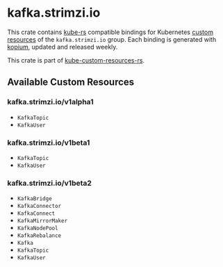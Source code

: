 <!--
SPDX-FileCopyrightText: The kube-custom-resources-rs Authors
SPDX-License-Identifier: 0BSD
 -->

# kafka.strimzi.io

This crate contains [kube-rs](https://kube.rs/) compatible bindings for Kubernetes [custom resources](https://kubernetes.io/docs/tasks/extend-kubernetes/custom-resources/custom-resource-definitions/) of the `kafka.strimzi.io` group. Each binding is generated with [kopium](https://github.com/kube-rs/kopium), updated and released weekly.

This crate is part of [kube-custom-resources-rs](https://github.com/metio/kube-custom-resources-rs).

## Available Custom Resources

### kafka.strimzi.io/v1alpha1
- `KafkaTopic`
- `KafkaUser`
### kafka.strimzi.io/v1beta1
- `KafkaTopic`
- `KafkaUser`
### kafka.strimzi.io/v1beta2
- `KafkaBridge`
- `KafkaConnector`
- `KafkaConnect`
- `KafkaMirrorMaker`
- `KafkaNodePool`
- `KafkaRebalance`
- `Kafka`
- `KafkaTopic`
- `KafkaUser`
